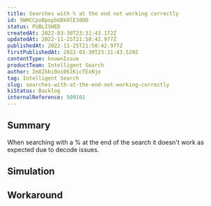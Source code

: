 ```yaml
---
title: Searches with % at the end not working correctly
id: 5WHCCpoBpopbGBk0lE3dOD
status: PUBLISHED
createdAt: 2022-03-30T23:31:43.172Z
updatedAt: 2022-11-25T21:58:42.977Z
publishedAt: 2022-11-25T21:58:42.977Z
firstPublishedAt: 2022-03-30T23:31:43.529Z
contentType: knownIssue
productTeam: Intelligent Search
author: 2mXZkbi0oi061KicTExNjo
tag: Intelligent Search
slug: searches-with-at-the-end-not-working-correctly
kiStatus: Backlog
internalReference: 509101
---
```


## Summary


When searching with a % at the end of the search it doesn't work as expected due to decode issues.



## Simulation



## Workaround



